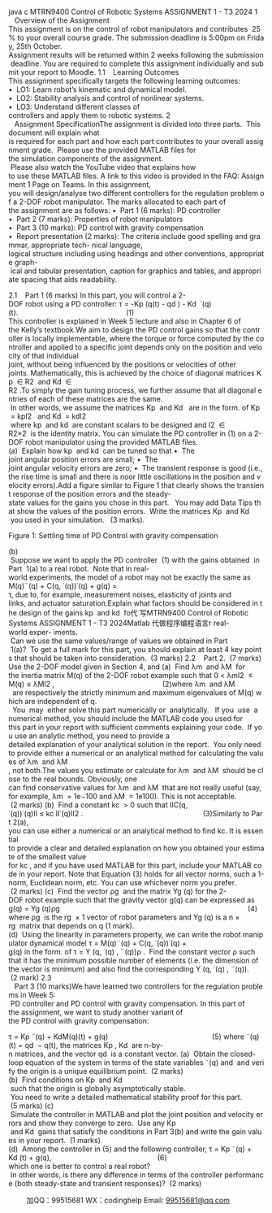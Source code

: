 java c
MTRN9400 Control of Robotic Systems
ASSIGNMENT 1 - T3 2024
1    Overview of the Assignment
This assignment is on the control of robot manipulators and contributes  25% to your overall course grade. The submission deadline is 5:00pm on Friday, 25th October.
Assignment results will be returned within 2 weeks following the submission deadline. You are required to complete this assignment individually and submit your report to Moodle.
1.1    Learning Outcomes
This assignment specifically targets the following learning outcomes:
•  LO1: Learn robot’s kinematic and dynamical model.
•  LO2: Stability analysis and control of nonlinear systems.
•  LO3: Understand different classes of controllers and apply them to robotic systems.
2    Assignment SpecificationThe assignment is divided into three parts.  This document will explain what is required for each part and how each part contributes to your overall assignment grade.  Please use the provided MATLAB files for the simulation components of the assignment.  Please also watch the YouTube video that explains how to use these MATLAB files. A link to this video is provided in the FAQ: Assignment 1 Page on Teams.
In this assignment, you will design/analyse two different controllers for the regulation problem of a 2-DOF robot manipulator. The marks allocated to each part of the assignment are as follows:
•  Part 1 (6 marks): PD controller
•  Part 2 (7 marks): Properties of robot manipulators
•  Part 3 (10 marks): PD control with gravity compensation
•  Report presentation (2 marks): The criteria include good spelling and grammar, appropriate tech- nical language, logical structure including using headings and other conventions, appropriate graph- ical and tabular presentation, caption for graphics and tables, and appropriate spacing that aids readability.


2.1    Part 1 (6 marks)
In this part, you will control a 2-DOF robot using a PD controller:
τ = -Kp (q(t) - qd ) - Kd  ˙(q)(t).                                                      (1)
This controller is explained in Week 5 lecture and also in Chapter 6 of the Kelly’s textbook.We aim to design the PD control gains so that the controller is locally implementable, where the torque or force computed by the controller and applied to a specific joint depends only on the position and velocity of that individual joint, without being influenced by the positions or velocities of other joints. Mathematically, this is achieved by the choice of diagonal matrices Kp  ∈ R2  and Kd  ∈ R2 .To simply the gain tuning process, we further assume that all diagonal entries of each of these matrices are the same.  In other words, we assume the matrices Kp  and Kd   are in the form. of Kp  = kpI2   and Kd  = kdI2  where kp  and kd  are constant scalars to be designed and I2  ∈ R2×2  is the identity matrix.
You can simulate the PD controller in (1) on a 2-DOF robot manipulator using the provided MATLAB files.
(a)  Explain how kp  and kd  can be tuned so that
•  The joint angular position errors are small;
•  The joint angular velocity errors are zero;
•  The transient response is good (i.e., the rise time is small and there is noor little oscillations in the position and velocity errors).Add a figure similar to Figure 1 that clearly shows the transient response of the position errors and the steady-state values for the gains you chose in this part.   You may add Data Tips that show the values of the position errors.  Write the matrices Kp  and Kd  you used in your simulation.   (3 marks).

Figure 1: Settling time of PD Control with gravity compensation


(b)  Suppose we want to apply the PD controller  (1) with the gains obtained  in Part  1(a) to a real robot.  Note that in real-world experiments, the model of a robot may not be exactly the same as
M(q)¨(q) + C(q, ˙(q))˙(q) + g(q) = τ, due to, for example, measurement noises, elasticity of joints and
links, and actuator saturation.Explain what factors should be considered in the design of the gains kp  and kd  fo代 写MTRN9400 Control of Robotic Systems ASSIGNMENT 1 - T3 2024Matlab
代做程序编程语言r real-world exper- iments.  Can we use the same values/range of values we obtained in Part  1(a)?  To get a full mark for this part, you should explain at least 4 key points that should be taken into consideration.  (3 marks)
2.2    Part 2.  (7 marks)
Use the 2-DOF model given in Section 4, and
(a)  Find λm  and λM  for the inertia matrix M(q) of the 2-DOF robot example such that
0 < λmI2  ≤ M(q) ≤ λMI2 ,                                                      (2)where λm  and λM   are respectively the strictly minimum and maximum eigenvalues of M(q) which are independent of q.   You  may  either solve this part numerically or  analytically.   If you  use  a numerical method, you should include the MATLAB code you used for this part in your report with sufficient comments explaining your code.  If you use an analytic method, you need to provide a detailed explanation of your analytical solution in the report.  You only need to provide either a numerical or an analytical method for calculating the values of λm  and λM , not both.The values you estimate or calculate for λm  and λM  should be close to the real bounds. Obviously, one can find conservative values for λm  and λM  that are not really useful (say, for example, λm  = 1e−100 and λM  = 1e100). This is not acceptable.  (2 marks)
(b)  Find a constant kc  > 0 such that
ⅡC(q, ˙(q))˙(q)Ⅱ ≤ kc Ⅱ˙(q)Ⅱ2 .                                                            (3)Similarly to Part 2(a), you can use either a numerical or an analytical method to find kc. It is essential to provide a clear and detailed explanation on how you obtained your estimate of the smallest value for kc , and if you have used MATLAB for this part, include your MATLAB code in your report. Note that Equation (3) holds for all vector norms, such a 1-norm, Euclidean norm, etc. You can use whichever norm you prefer.  (2 marks)
(c)  Find the vector ρg  and the matrix Yg (q) for the 2-DOF robot example such that the gravity vector g(q) can be expressed as
g(q) = Yg (q)ρg                                                                                              (4)
where ρg  is the rg  × 1 vector of robot parameters and Yg (q) is a n × rg  matrix that depends on q (1 mark).
(d)  Using the linearity in parameters property, we can write the robot manipulator dynamical model τ = M(q)¨(q) + C(q, ˙(q))˙(q) + g(q) in the form. of τ = Y (q, ˙(q) , ¨(q))ρ .  Find the constant vector ρ such that it has the minimum possible number of elements (i.e. the dimension of the vector is minimum) and also find the corresponding Y (q, ˙(q) , ¨(q)).  (2 mark)
2.3    Part 3 (10 marks)We have learned two controllers for the regulation problems in Week 5:  PD controller and PD control with gravity compensation. In this part of the assignment, we want to study another variant of the PD control with gravity compensation:


τ = Kp ˜(q) + KdM(q)(t) + g(q)                                                    (5)
where ˜(q)(t) = qd  − q(t), the matrices Kp , Kd  are n-by-n matrices, and the vector qd  is a constant vector.
(a)  Obtain the closed-loop equation of the system in terms of the state variables ˜(q) and  and verify the
origin is a unique equilibrium point.  (2 marks)
(b)  Find conditions on Kp  and Kd  such that the origin is globally asymptotically stable.  You need to write a detailed mathematical stability proof for this part.  (5 marks)
(c)  Simulate the controller in MATLAB and plot the joint position and velocity errors and show they converge to zero.  Use any Kp  and Kd  gains that satisfy the conditions in Part 3(b) and write the gain values in your report.  (1 marks)
(d)  Among the controller in (5) and the following controller,
τ = Kp ˜(q) + Kd (t) + g(q),                                                     (6)
which one is better to control a real robot?  In other words, is there any difference in terms of the controller performance (both steady-state and transient responses)?  (2 marks)









         
加QQ：99515681  WX：codinghelp  Email: 99515681@qq.com
